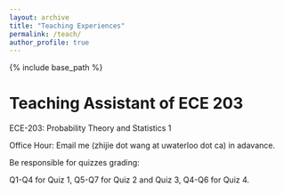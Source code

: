 ```yaml
---
layout: archive
title: "Teaching Experiences"
permalink: /teach/
author_profile: true
---
```


{% include base_path %}

# Teaching Assistant of ECE 203 #

ECE-203: Probability Theory and Statistics 1

Office Hour: Email me (zhijie dot wang at uwaterloo dot ca) in adavance.

Be responsible for quizzes grading:

Q1-Q4 for Quiz 1, Q5-Q7 for Quiz 2 and Quiz 3, Q4-Q6 for Quiz 4.